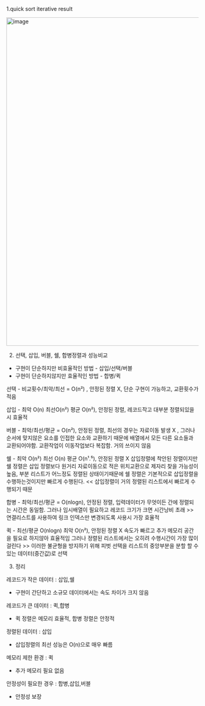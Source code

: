 1.quick sort iterative result

<img width="858" alt="image" src="https://github.com/user-attachments/assets/7b9a232d-f288-49d9-8ade-0e212ce71692">

2. 선택, 삽입, 버블, 쉘, 합병정렬과 성능비교

- 구현이 단순하지만 비효율적인 방법 - 삽입/선택/버블
- 구현이 단순하지않지만 효율적인 방법 - 합병/퀵 

선택 - 비교횟수/최악/최선 = O(n²) , 안정된 정렬 X, 단순 구현이 가능하고, 교환횟수가 적음

삽입 - 최악 O(n) 최선O(n²) 평균 O(n²), 안정된 정렬, 레코드작고 대부분 정렬되있을시 효율적

버블 - 최악/최선/평균 = O(n²), 안정된 정렬, 최선의 경우는 자료이동 발생 X , 그러나 순서에 맞지않은 요소를 인접한 요소와 교환하기 때문에 
배열에서 모든 다른 요소들과 교환되어야함. 교환작업이 이동작업보다 복잡함. 거의 쓰이지 않음 

쉘 - 최악 O(n²) 최선 O(n) 평균 O(n¹․⁵), 안정된 정렬 X 삽입정렬에 착안된 정렬이지만 쉘 정렬은 삽입 정렬보다 원거리 자료이동으로 적은 위치교환으로 제자리 찾을 가능성이 높음,
부분 리스트가 어느정도 정렬된 상태이기때문에 쉘 정렬은 기본적으로 삽입정렬을 수행하는것이지만 빠르게 수행된다. << 삽입정렬이 거의 정렬된 리스트에서 빠르게 수행되기 때문

합병 - 최악/최선/평균 = O(nlogn), 안정된 정렬, 입력데이터가 무엇이든 간에 정렬되는 시간은 동일함. 
그러나 임시배열이 필요하고 레코드 크기가 크면 시간낭비 초래 >> 연결리스트를 사용하여 링크 인덱스만 변경되도록 사용시 가장 효율적 

퀵 - 최선/평균 O(nlogn) 최악 O(n²), 안정된 정렬 X 속도가 빠르고 추가 메모리 공간을 필요로 하지않아 효율적임
그러나 정렬된 리스트에서는 오히려 수행시간이 가장 많이 걸린다 >> 이러한 불균형을 방지하기 위해 피벗 선택을 리스트의 중앙부분을 분할 할 수 있는 데이터(중간값)로 선택 

3. 정리
   
레코드가 작은 데이터 : 삽입,쉘	
- 구현이 간단하고 소규모 데이터에서는 속도 차이가 크지 않음

 레코드가 큰 데이터 : 퀵,합병
- 퀵 정렬은 메모리 효율적, 합병 정렬은 안정적

정렬된 데이터 : 삽입 
- 삽입정렬의 최선 성능은 O(n)으로 매우 빠름

메모리 제한 환경	: 퀵 
- 추가 메모리 필요 없음

안정성이 필요한 경우 : 합병,삽입,버블	
- 안정성 보장
